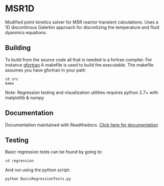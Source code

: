 # MSR1D
Modified point kinetics solver for MSR reactor transient calculations. Uses a 1D discontinous Galerkin approach for discretizing the temperature and fluid dyanmics equations.  

## Building
To build from the source code all that is needed is a fortran compiler. For instance [gfortran](https://gcc.gnu.org/wiki/GFortran)
A makefile is used to build the executable.  The makefile assumes you have gfortran in your path
```
cd src
make
```
Note: Regression testing and visualization utilities requires python 2.7+ with matplotlib & numpy

## Documentation
Documentation maintained with Readthedocs. [Click here for documentation](https://msr-1d.readthedocs.io/en/latest)

## Testing
Basic regression tests can be found by going to:
```
cd regression
```
And run using the python script:
```
python BasicRegressionTests.py
```
